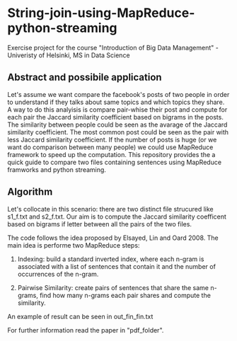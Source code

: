 # String-join-using-MapReduce-python-streaming

Exercise project for the course "Introduction of Big Data Management" - Univeristy of Helsinki, MS in Data Science 

## Abstract and possibile application
Let's assume we want compare the facebook's posts of two people in order to understand if they talks about same topics and which topics they share. A way to do this analyisis is compare pair-whise their post and compute for each pair the  Jaccard similarity coefficient based on bigrams in the posts. The similarity between people could be seen as the avarage of the Jaccard similarity coefficient. The most common post could be seen as the pair with less Jaccard similarity coefficient. If the number of posts is huge (or we want do comparison between many people) we could use MapReduce framework to speed up the computation. This repository provides the a quick guide to compare two files containing sentences using MapReduce framworks and python streaming.

## Algorithm
Let's collocate in this scenario: there are two distinct file strucured like s1_f.txt and s2_f.txt. Our aim is to compute the Jaccard similarity coefficent based on bigrams if letter between all the pairs of the two files.

The code follows the idea proposed by Elsayed, Lin and Oard 2008. The main idea is performe two MapReduce steps:

1. Indexing: build a standard inverted index, where each n-gram is associated with a list of sentences that contain it and the number of occurrences of the n-gram.

2. Pairwise Similarity: create pairs of sentences that share the same n-grams, find how many n-grams each pair shares and compute the similarity.

An example of result can be seen in out_fin_fin.txt

For further information read the paper in "pdf_folder".
